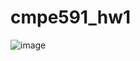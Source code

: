 # cmpe591_hw1
![image](https://github.com/user-attachments/assets/6a7f80cc-4f75-4198-8803-874d96c068ec)
